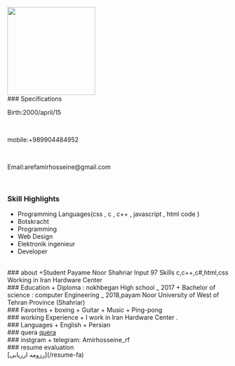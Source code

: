 <br>
<img src="http://s16.picofile.com/file/8413033750/%D8%B9%DA%A9%D8%B3.jpg" width="200" height="200">
<br>
### Specifications

<br>
<p>
  Birth:2000/april/15
  </p>
  <br>
  <p>
  mobile:+989904484952
  </p>
  <br>
  <p>
  Email:arefamirhosseine@gmail.com
  </p>
  <br>


### Skill Highlights
+ Programming Languages(css , c , c++ , javascript , html code  )
+ Botskracht
+ Programming
+ Web Design
+ Elektronik ingenieur
+ Developer
<br>
### about
+Student Payame Noor Shahriar Input 97 Skills c,c++,c#,html,css Working in Iran Hardware Center
<br>
### Education
+ Diploma : nokhbegan High school
_ 2017
+ Bachelor of science : computer Engineering
_ 2018,payam Noor University of West of Tehran Province (Shahriar)
<br>
### Favorites
+ boxing
+ Guitar
+ Music
+ Ping-pong
<br>
### working Experience
+ I work in Iran Hardware Center .
<br>
### Languages
+ English
+ Persian
<br>
### quera
<a href="https://quera.ir/profile/amir054">quera</a>
<br>
### instgram
+ telegram: Amirhosseine_rf
<br>
### resume evaluation
<br>
[رزومه ارزیابی](/resume-fa)
